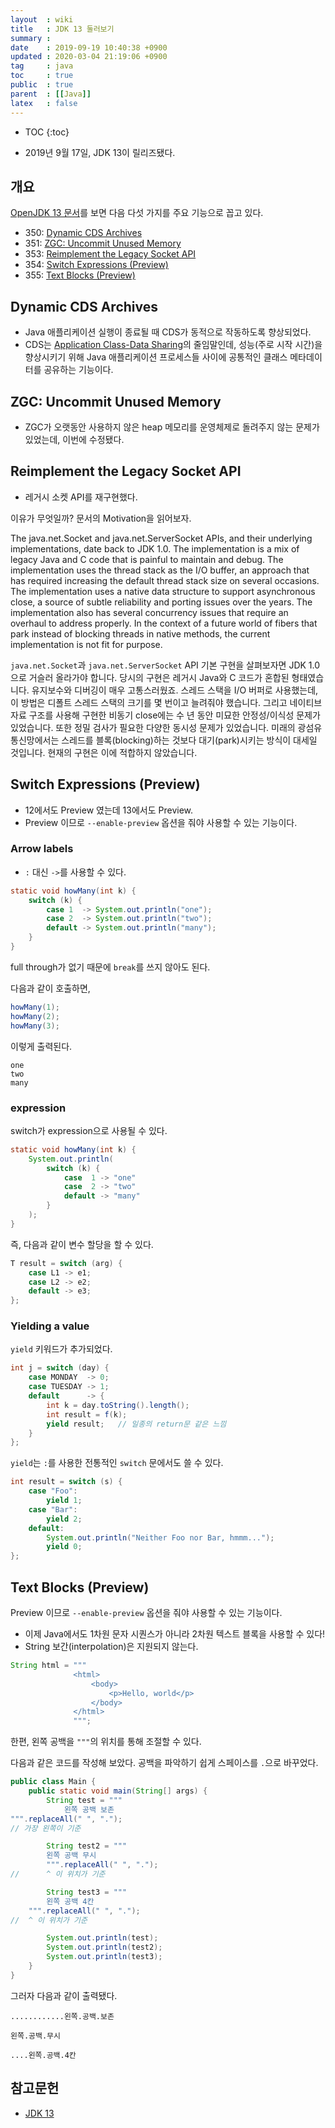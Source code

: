 ```yaml
---
layout  : wiki
title   : JDK 13 둘러보기
summary : 
date    : 2019-09-19 10:40:38 +0900
updated : 2020-03-04 21:19:06 +0900
tag     : java
toc     : true
public  : true
parent  : [[Java]]
latex   : false
---
```

* TOC
{:toc}

* 2019년 9월 17일, JDK 13이 릴리즈됐다.

## 개요

[OpenJDK 13 문서][open-jdk-13]를 보면 다음 다섯 가지를 주요 기능으로 꼽고 있다.

>
* 350: [Dynamic CDS Archives](https://openjdk.java.net/jeps/350 )
* 351: [ZGC: Uncommit Unused Memory](https://openjdk.java.net/jeps/351 )
* 353: [Reimplement the Legacy Socket API](https://openjdk.java.net/jeps/353 )
* 354: [Switch Expressions (Preview)](https://openjdk.java.net/jeps/354 )
* 355: [Text Blocks (Preview)](https://openjdk.java.net/jeps/355 )

## Dynamic CDS Archives

* Java 애플리케이션 실행이 종료될 때 CDS가 동적으로 작동하도록 향상되었다.
* CDS는 [Application Class-Data Sharing](https://openjdk.java.net/jeps/310 )의 줄임말인데, 성능(주로 시작 시간)을 향상시키기 위해 Java 애플리케이션 프로세스들 사이에 공통적인 클래스 메타데이터를 공유하는 기능이다.

## ZGC: Uncommit Unused Memory

* ZGC가 오랫동안 사용하지 않은 heap 메모리를 운영체제로 돌려주지 않는 문제가 있었는데, 이번에 수정됐다.

## Reimplement the Legacy Socket API

* 레거시 소켓 API를 재구현했다.

이유가 무엇일까? 문서의 Motivation을 읽어보자.

>
The java.net.Socket and java.net.ServerSocket APIs, and their underlying implementations, date back to JDK 1.0. The implementation is a mix of legacy Java and C code that is painful to maintain and debug. The implementation uses the thread stack as the I/O buffer, an approach that has required increasing the default thread stack size on several occasions. The implementation uses a native data structure to support asynchronous close, a source of subtle reliability and porting issues over the years. The implementation also has several concurrency issues that require an overhaul to address properly. In the context of a future world of fibers that park instead of blocking threads in native methods, the current implementation is not fit for purpose.

`java.net.Socket`과 `java.net.ServerSocket` API 기본 구현을 살펴보자면 JDK 1.0으로 거슬러 올라가야 합니다. 당시의 구현은 레거시 Java와 C 코드가 혼합된 형태였습니다. 유지보수와 디버깅이 매우 고통스러웠죠.
스레드 스택을 I/O 버퍼로 사용했는데, 이 방법은 디폴트 스레드 스택의 크기를 몇 번이고 늘려줘야 했습니다.
그리고 네이티브 자료 구조를 사용해 구현한 비동기 close에는 수 년 동안 미묘한 안정성/이식성 문제가 있었습니다.
또한 정밀 검사가 필요한 다양한 동시성 문제가 있었습니다. 미래의 광섬유 통신망에서는 스레드를 블록(blocking)하는 것보다 대기(park)시키는 방식이 대세일 것입니다. 현재의 구현은 이에 적합하지 않았습니다.


## Switch Expressions (Preview)

* 12에서도 Preview 였는데 13에서도 Preview.
* Preview 이므로 `--enable-preview` 옵션을 줘야 사용할 수 있는 기능이다.

### Arrow labels

* `:` 대신 `->`를 사용할 수 있다.

```java
static void howMany(int k) {
    switch (k) {
        case 1  -> System.out.println("one");
        case 2  -> System.out.println("two");
        default -> System.out.println("many");
    }
}
```

full through가 없기 때문에 `break`를 쓰지 않아도 된다.

다음과 같이 호출하면,

```java
howMany(1);
howMany(2);
howMany(3);
```

이렇게 출력된다.

```
one
two
many
```

### expression

switch가 expression으로 사용될 수 있다.

```java
static void howMany(int k) {
    System.out.println(
        switch (k) {
            case  1 -> "one"
            case  2 -> "two"
            default -> "many"
        }
    );
}
```

즉, 다음과 같이 변수 할당을 할 수 있다.

```java
T result = switch (arg) {
    case L1 -> e1;
    case L2 -> e2;
    default -> e3;
};
```

### Yielding a value

`yield` 키워드가 추가되었다.

```java
int j = switch (day) {
    case MONDAY  -> 0;
    case TUESDAY -> 1;
    default      -> {
        int k = day.toString().length();
        int result = f(k);
        yield result;   // 일종의 return문 같은 느낌
    }
};
```

`yield`는 `:`를 사용한 전통적인 `switch` 문에서도 쓸 수 있다.

```java
int result = switch (s) {
    case "Foo": 
        yield 1;
    case "Bar":
        yield 2;
    default:
        System.out.println("Neither Foo nor Bar, hmmm...");
        yield 0;
};
```

## Text Blocks (Preview)

Preview 이므로 `--enable-preview` 옵션을 줘야 사용할 수 있는 기능이다.

* 이제 Java에서도 1차원 문자 시퀀스가 아니라 2차원 텍스트 블록을 사용할 수 있다!
* String 보간(interpolation)은 지원되지 않는다.

```java
String html = """
              <html>
                  <body>
                      <p>Hello, world</p>
                  </body>
              </html>
              """;
```

한편, 왼쪽 공백을 `"""`의 위치를 통해 조절할 수 있다.

다음과 같은 코드를 작성해 보았다. 공백을 파악하기 쉽게 스페이스를 `.`으로 바꾸었다.

```java
public class Main {
    public static void main(String[] args) {
        String test = """
            왼쪽 공백 보존
""".replaceAll(" ", ".");
// 가장 왼쪽이 기준

        String test2 = """
        왼쪽 공백 무시
        """.replaceAll(" ", ".");
//      ^ 이 위치가 기준

        String test3 = """
        왼쪽 공백 4칸
    """.replaceAll(" ", ".");
//  ^ 이 위치가 기준

        System.out.println(test);
        System.out.println(test2);
        System.out.println(test3);
    }
}
```

그러자 다음과 같이 출력됐다.

```
............왼쪽.공백.보존

왼쪽.공백.무시

....왼쪽.공백.4칸
```


## 참고문헌

* [JDK 13][open-jdk-13]

[open-jdk-13]: https://openjdk.java.net/projects/jdk/13/
